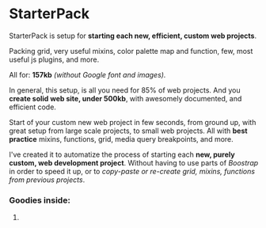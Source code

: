 # StarterPack
StarterPack is setup for **starting each new, efficient, custom web projects**.

Packing grid, very useful mixins, color palette map and function, few, most useful js plugins, and more.

All for: **157kb** *(without Google font and images).*

In general, this setup, is all you need for 85% of web projects.
And you **create solid web site, under 500kb**, with awesomely documented, and efficient code.

Start of your custom new web project in few seconds, from ground up, with great setup from large scale projects, to small web projects.
All with **best practice** mixins, functions, grid, media query breakpoints, and more.

I've created it to automatize the process of starting each **new, purely custom, web development project**. Without having to use parts of *Boostrap* in order to speed it up, or to *copy-paste or re-create grid, mixins, functions from previous projects*.

### Goodies inside:

1. 

